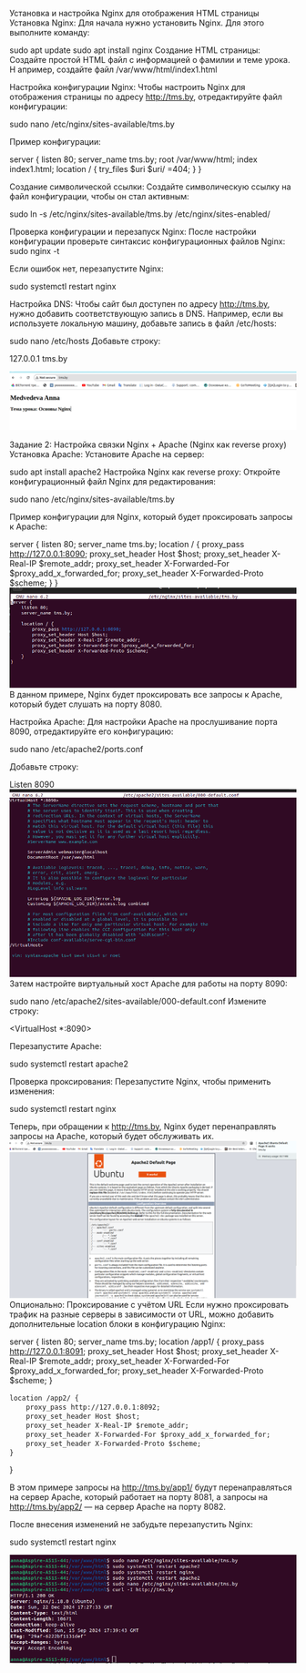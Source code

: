 Установка и настройка Nginx для отображения HTML страницы
Установка Nginx: Для начала нужно установить Nginx. Для этого выполните команду:

sudo apt update
sudo apt install nginx
Создание HTML страницы: Создайте простой HTML файл с информацией о фамилии и теме урока. Н
апример, создайте файл /var/www/html/index1.html

Настройка конфигурации Nginx: Чтобы настроить Nginx для отображения страницы по адресу http://tms.by, отредактируйте файл конфигурации:

sudo nano /etc/nginx/sites-available/tms.by


Пример конфигурации:


server {
    listen 80;
    server_name tms.by;
    root /var/www/html;
    index index1.html;
    location / {
        try_files $uri $uri/ =404;
    }
}


Создание символической ссылки: Создайте символическую ссылку на файл конфигурации, чтобы он стал активным:

sudo ln -s /etc/nginx/sites-available/tms.by /etc/nginx/sites-enabled/

Проверка конфигурации и перезапуск Nginx: После настройки конфигурации проверьте синтаксис конфигурационных файлов Nginx:
sudo nginx -t

Если ошибок нет, перезапустите Nginx:

sudo systemctl restart nginx

Настройка DNS: Чтобы сайт был доступен по адресу http://tms.by, нужно добавить соответствующую запись в DNS. Например, если вы используете локальную машину, добавьте запись в файл /etc/hosts:

sudo nano /etc/hosts
Добавьте строку:

127.0.0.1 tms.by

![Task1](https://github.com/annette-medvedeva/Medvedeva_Anna_DOS24/blob/main/HomeWork14_Web_Servers/Pictures/nginx.png)

Задание 2: Настройка связки Nginx + Apache (Nginx как reverse proxy)
Установка Apache: Установите Apache на сервер:

sudo apt install apache2
Настройка Nginx как reverse proxy: Откройте конфигурационный файл Nginx для редактирования:

sudo nano /etc/nginx/sites-available/tms.by

Пример конфигурации для Nginx, который будет проксировать запросы к Apache:


server {
    listen 80;
    server_name tms.by;
    location / {
        proxy_pass http://127.0.0.1:8090;
        proxy_set_header Host $host;
        proxy_set_header X-Real-IP $remote_addr;
        proxy_set_header X-Forwarded-For $proxy_add_x_forwarded_for;
        proxy_set_header X-Forwarded-Proto $scheme;
    }
}
![](https://github.com/annette-medvedeva/Medvedeva_Anna_DOS24/blob/main/HomeWork14_Web_Servers/Pictures/nginx_proxy.png)
В данном примере, Nginx будет проксировать все запросы к Apache, который будет слушать на порту 8080.

Настройка Apache: Для настройки Apache на прослушивание порта 8090, отредактируйте его конфигурацию:

sudo nano /etc/apache2/ports.conf 

Добавьте строку:

Listen 8090
![apach](https://github.com/annette-medvedeva/Medvedeva_Anna_DOS24/blob/main/HomeWork14_Web_Servers/Pictures/apache2.png)
Затем настройте виртуальный хост Apache для работы на порту 8090:

sudo nano /etc/apache2/sites-available/000-default.conf
Измените строку:

<VirtualHost *:8090>

Перезапустите Apache:

sudo systemctl restart apache2

Проверка проксирования: Перезапустите Nginx, чтобы применить изменения:

sudo systemctl restart nginx

Теперь, при обращении к http://tms.by, Nginx будет перенаправлять запросы на Apache, который будет обслуживать их.
![](https://github.com/annette-medvedeva/Medvedeva_Anna_DOS24/blob/main/HomeWork14_Web_Servers/Pictures/proxyApach2.png)
Опционально: Проксирование с учётом URL
Если нужно проксировать трафик на разные серверы в зависимости от URL, можно добавить дополнительные location блоки в конфигурацию Nginx:


server {
    listen 80;
    server_name tms.by;
    location /app1/ {
        proxy_pass http://127.0.0.1:8091;
        proxy_set_header Host $host;
        proxy_set_header X-Real-IP $remote_addr;
        proxy_set_header X-Forwarded-For $proxy_add_x_forwarded_for;
        proxy_set_header X-Forwarded-Proto $scheme;
    }

    location /app2/ {
        proxy_pass http://127.0.0.1:8092;
        proxy_set_header Host $host;
        proxy_set_header X-Real-IP $remote_addr;
        proxy_set_header X-Forwarded-For $proxy_add_x_forwarded_for;
        proxy_set_header X-Forwarded-Proto $scheme;
    }
}

В этом примере запросы на http://tms.by/app1/ будут перенаправляться на сервер Apache, который работает на порту 8081, а запросы на http://tms.by/app2/ — на сервер Apache на порту 8082.

После внесения изменений не забудьте перезапустить Nginx:

sudo systemctl restart nginx

![](https://github.com/annette-medvedeva/Medvedeva_Anna_DOS24/blob/main/HomeWork14_Web_Servers/Pictures/nginx_apache2.png)
